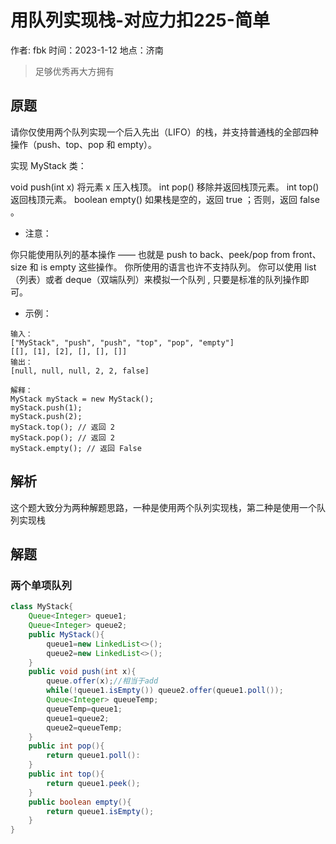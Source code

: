 # 用队列实现栈-对应力扣225-简单

作者: fbk
时间：2023-1-12
地点：济南
>足够优秀再大方拥有

## 原题
请你仅使用两个队列实现一个后入先出（LIFO）的栈，并支持普通栈的全部四种操作（push、top、pop 和 empty）。

实现 MyStack 类：

void push(int x) 将元素 x 压入栈顶。
int pop() 移除并返回栈顶元素。
int top() 返回栈顶元素。
boolean empty() 如果栈是空的，返回 true ；否则，返回 false 。
 

- 注意：

你只能使用队列的基本操作 —— 也就是 push to back、peek/pop from front、size 和 is empty 这些操作。
你所使用的语言也许不支持队列。 你可以使用 list （列表）或者 deque（双端队列）来模拟一个队列 , 只要是标准的队列操作即可。
- 示例：
```
输入：
["MyStack", "push", "push", "top", "pop", "empty"]
[[], [1], [2], [], [], []]
输出：
[null, null, null, 2, 2, false]

解释：
MyStack myStack = new MyStack();
myStack.push(1);
myStack.push(2);
myStack.top(); // 返回 2
myStack.pop(); // 返回 2
myStack.empty(); // 返回 False
```
## 解析
这个题大致分为两种解题思路，一种是使用两个队列实现栈，第二种是使用一个队列实现栈
## 解题
### 两个单项队列
```java
class MyStack{
    Queue<Integer> queue1;
    Queue<Integer> queue2;
    public MyStack(){
        queue1=new LinkedList<>();
        queue2=new LinkedList<>();
    }
    public void push(int x){
        queue.offer(x);//相当于add
        while(!queue1.isEmpty()) queue2.offer(queue1.poll());
        Queue<Integer> queueTemp;
        queueTemp=queue1;
        queue1=queue2;
        queue2=queueTemp;
    }
    public int pop(){
        return queue1.poll():
    }
    public int top(){
        return queue1.peek();
    }
    public boolean empty(){
        return queue1.isEmpty();
    }
}
```
